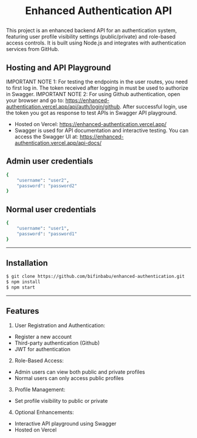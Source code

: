 # <p align="center">Enhanced Authentication API</p>

This project is an enhanced backend API for an authentication system, featuring user profile visibility settings (public/private) and role-based access controls. It is built using Node.js and integrates with authentication services from GitHub.

## Hosting and API Playground

IMPORTANT NOTE 1: For testing the endpoints in the user routes, you need to first log in. The token received after logging in must be used to authorize in Swagger.
IMPORTANT NOTE 2: For using Github authentication, open your browser and go to: https://enhanced-authentication.vercel.app/api/auth/login/github.
After successful login, use the token you got as response to test APIs in Swagger API playground.

- Hosted on Vercel: https://enhanced-authentication.vercel.app/
- Swagger is used for API documentation and interactive testing. You can access the Swagger UI at: https://enhanced-authentication.vercel.app/api-docs/

## Admin user credentials

```bash
{
    "username": "user2",
    "password": "password2"
}
```

## Normal user credentials

```bash
{
    "username": "user1",
    "password": "password1"
}
```

<hr />

## Installation

```bash
$ git clone https://github.com/bifinbabu/enhanced-authentication.git
$ npm install
$ npm start
```

<hr />

## Features

1. User Registration and Authentication:

- Register a new account
- Third-party authentication (Github)
- JWT for authentication

2. Role-Based Access:

- Admin users can view both public and private profiles
- Normal users can only access public profiles

3. Profile Management:

- Set profile visibility to public or private

4. Optional Enhancements:

- Interactive API playground using Swagger
- Hosted on Vercel
